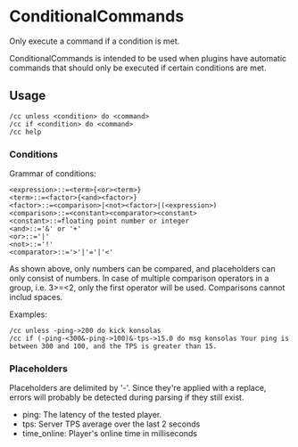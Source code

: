 # ConditionalCommands
Only execute a command if a condition is met.

ConditionalCommands is intended to be used when plugins have automatic commands that should only be executed if certain conditions are met.

## Usage
```
/cc unless <condition> do <command>
/cc if <condition> do <command>
/cc help
```

### Conditions
Grammar of conditions:
```
<expression>::=<term>{<or><term>}
<term>::=<factor>{<and><factor>}
<factor>::=<comparison>|<not><factor>|(<expression>)
<comparison>::=<constant><comparator><constant>
<constant>::=floating point number or integer
<and>::='&' or '+'
<or>::='|'
<not>::='!'
<comparator>::='>'|'='|'<'
```
As shown above, only numbers can be compared, and placeholders can only consist of numbers. In case of multiple comparison operators in a group, i.e. 3>=<2, only the first operator will be used. Comparisons cannot includ spaces.

Examples:
```
/cc unless -ping->200 do kick konsolas
/cc if (-ping-<300&-ping->100)&-tps->15.0 do msg konsolas Your ping is between 300 and 100, and the TPS is greater than 15.
```

### Placeholders
Placeholders are delimited by '-'. Since they're applied with a replace, errors will probably be detected during parsing if they still exist.

 - ping: The latency of the tested player.
 - tps: Server TPS average over the last 2 seconds
 - time_online: Player's online time in milliseconds